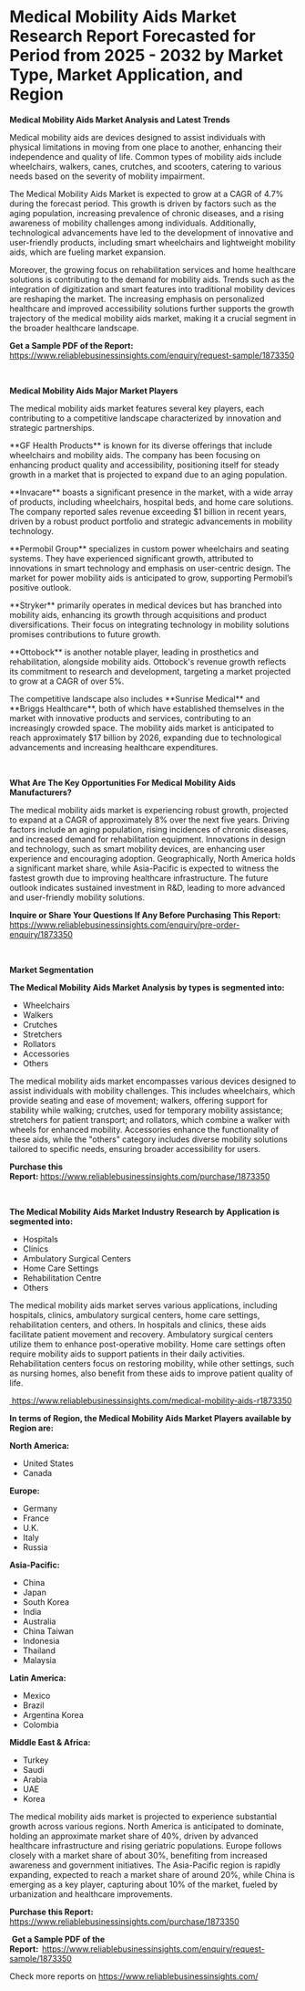 <p><h1>Medical Mobility Aids Market Research Report Forecasted for Period from 2025 -  2032 by Market Type, Market Application, and Region</h1></p><p><strong>Medical Mobility Aids Market Analysis and Latest Trends</strong></p>
<p><p>Medical mobility aids are devices designed to assist individuals with physical limitations in moving from one place to another, enhancing their independence and quality of life. Common types of mobility aids include wheelchairs, walkers, canes, crutches, and scooters, catering to various needs based on the severity of mobility impairment.</p><p>The Medical Mobility Aids Market is expected to grow at a CAGR of 4.7% during the forecast period. This growth is driven by factors such as the aging population, increasing prevalence of chronic diseases, and a rising awareness of mobility challenges among individuals. Additionally, technological advancements have led to the development of innovative and user-friendly products, including smart wheelchairs and lightweight mobility aids, which are fueling market expansion.</p><p>Moreover, the growing focus on rehabilitation services and home healthcare solutions is contributing to the demand for mobility aids. Trends such as the integration of digitization and smart features into traditional mobility devices are reshaping the market. The increasing emphasis on personalized healthcare and improved accessibility solutions further supports the growth trajectory of the medical mobility aids market, making it a crucial segment in the broader healthcare landscape.</p></p>
<p><strong>Get a Sample PDF of the Report:&nbsp;</strong> <a href="https://www.reliablebusinessinsights.com/enquiry/request-sample/1873350?utm_campaign=2748&utm_medium=2&utm_source=Github&utm_content=ia&utm_term=03032025&utm_id=medical-mobility-aids">https://www.reliablebusinessinsights.com/enquiry/request-sample/1873350</a></p>
<p>&nbsp;</p>
<p><strong>Medical Mobility Aids Major Market Players</strong></p>
<p><p>The medical mobility aids market features several key players, each contributing to a competitive landscape characterized by innovation and strategic partnerships. </p><p>**GF Health Products** is known for its diverse offerings that include wheelchairs and mobility aids. The company has been focusing on enhancing product quality and accessibility, positioning itself for steady growth in a market that is projected to expand due to an aging population.</p><p>**Invacare** boasts a significant presence in the market, with a wide array of products, including wheelchairs, hospital beds, and home care solutions. The company reported sales revenue exceeding $1 billion in recent years, driven by a robust product portfolio and strategic advancements in mobility technology.</p><p>**Permobil Group** specializes in custom power wheelchairs and seating systems. They have experienced significant growth, attributed to innovations in smart technology and emphasis on user-centric design. The market for power mobility aids is anticipated to grow, supporting Permobil’s positive outlook.</p><p>**Stryker** primarily operates in medical devices but has branched into mobility aids, enhancing its growth through acquisitions and product diversifications. Their focus on integrating technology in mobility solutions promises contributions to future growth.</p><p>**Ottobock** is another notable player, leading in prosthetics and rehabilitation, alongside mobility aids. Ottobock's revenue growth reflects its commitment to research and development, targeting a market projected to grow at a CAGR of over 5%.</p><p>The competitive landscape also includes **Sunrise Medical** and **Briggs Healthcare**, both of which have established themselves in the market with innovative products and services, contributing to an increasingly crowded space. The mobility aids market is anticipated to reach approximately $17 billion by 2026, expanding due to technological advancements and increasing healthcare expenditures.</p></p>
<p>&nbsp;</p>
<p><strong>What Are The Key Opportunities For Medical Mobility Aids Manufacturers?</strong></p>
<p><p>The medical mobility aids market is experiencing robust growth, projected to expand at a CAGR of approximately 8% over the next five years. Driving factors include an aging population, rising incidences of chronic diseases, and increased demand for rehabilitation equipment. Innovations in design and technology, such as smart mobility devices, are enhancing user experience and encouraging adoption. Geographically, North America holds a significant market share, while Asia-Pacific is expected to witness the fastest growth due to improving healthcare infrastructure. The future outlook indicates sustained investment in R&D, leading to more advanced and user-friendly mobility solutions.</p></p>
<p><strong>Inquire or Share Your Questions If Any Before Purchasing This Report:</strong> <a href="https://www.reliablebusinessinsights.com/enquiry/pre-order-enquiry/1873350?utm_campaign=2748&utm_medium=2&utm_source=Github&utm_content=ia&utm_term=03032025&utm_id=medical-mobility-aids">https://www.reliablebusinessinsights.com/enquiry/pre-order-enquiry/1873350</a></p>
<p>&nbsp;</p>
<p><strong>Market Segmentation</strong></p>
<p><strong>The Medical Mobility Aids Market Analysis by types is segmented into:</strong></p>
<p><ul><li>Wheelchairs</li><li>Walkers</li><li>Crutches</li><li>Stretchers</li><li>Rollators</li><li>Accessories</li><li>Others</li></ul></p>
<p><p>The medical mobility aids market encompasses various devices designed to assist individuals with mobility challenges. This includes wheelchairs, which provide seating and ease of movement; walkers, offering support for stability while walking; crutches, used for temporary mobility assistance; stretchers for patient transport; and rollators, which combine a walker with wheels for enhanced mobility. Accessories enhance the functionality of these aids, while the "others" category includes diverse mobility solutions tailored to specific needs, ensuring broader accessibility for users.</p></p>
<p><strong>Purchase this Report:&nbsp;</strong><a href="https://www.reliablebusinessinsights.com/purchase/1873350?utm_campaign=2748&utm_medium=2&utm_source=Github&utm_content=ia&utm_term=03032025&utm_id=medical-mobility-aids">https://www.reliablebusinessinsights.com/purchase/1873350</a></p>
<p>&nbsp;</p>
<p><strong>The Medical Mobility Aids Market Industry Research by Application is segmented into:</strong></p>
<p><ul><li>Hospitals</li><li>Clinics</li><li>Ambulatory Surgical Centers</li><li>Home Care Settings</li><li>Rehabilitation Centre</li><li>Others</li></ul></p>
<p><p>The medical mobility aids market serves various applications, including hospitals, clinics, ambulatory surgical centers, home care settings, rehabilitation centers, and others. In hospitals and clinics, these aids facilitate patient movement and recovery. Ambulatory surgical centers utilize them to enhance post-operative mobility. Home care settings often require mobility aids to support patients in their daily activities. Rehabilitation centers focus on restoring mobility, while other settings, such as nursing homes, also benefit from these aids to improve patient quality of life.</p></p>
<p><a href="https://www.reliablebusinessinsights.com/medical-mobility-aids-r1873350?utm_campaign=2748&utm_medium=2&utm_source=Github&utm_content=ia&utm_term=03032025&utm_id=medical-mobility-aids">&nbsp;https://www.reliablebusinessinsights.com/medical-mobility-aids-r1873350</a></p>
<p><strong>In terms of Region, the Medical Mobility Aids Market Players available by Region are:</strong></p>
<p>
    <p> <strong> North America: </strong>
        <ul>
            <li>United States</li>
            <li>Canada</li>
        </ul>
        </p> 
    <p> <strong> Europe: </strong>
        <ul>
            <li>Germany</li>
            <li>France</li>
            <li>U.K.</li>
            <li>Italy</li>
            <li>Russia</li>
        </ul>
        </p> 
    <p> <strong> Asia-Pacific: </strong>
        <ul>
            <li>China</li>
            <li>Japan</li>
            <li>South Korea</li>
            <li>India</li>
            <li>Australia</li>
            <li>China Taiwan</li>
            <li>Indonesia</li>
            <li>Thailand</li>
            <li>Malaysia</li>
        </ul>
        </p> 
    <p> <strong> Latin America: </strong>
        <ul>
            <li>Mexico</li>
            <li>Brazil</li>
            <li>Argentina Korea</li>
            <li>Colombia</li>
        </ul>
        </p> 
    <p> <strong> Middle East & Africa: </strong>
        <ul>
            <li>Turkey</li>
            <li>Saudi</li>
            <li>Arabia</li>
            <li>UAE</li>
            <li>Korea</li>
        </ul>
    </p>
    </p>
<p><p>The medical mobility aids market is projected to experience substantial growth across various regions. North America is anticipated to dominate, holding an approximate market share of 40%, driven by advanced healthcare infrastructure and rising geriatric populations. Europe follows closely with a market share of about 30%, benefiting from increased awareness and government initiatives. The Asia-Pacific region is rapidly expanding, expected to reach a market share of around 20%, while China is emerging as a key player, capturing about 10% of the market, fueled by urbanization and healthcare improvements.</p></p>
<p><strong>Purchase this Report: </strong><a href="https://www.reliablebusinessinsights.com/purchase/1873350?utm_campaign=2748&utm_medium=2&utm_source=Github&utm_content=ia&utm_term=03032025&utm_id=medical-mobility-aids">https://www.reliablebusinessinsights.com/purchase/1873350</a></p>
<p>&nbsp;<strong>Get a Sample PDF of the Report:&nbsp;&nbsp;</strong><a href="https://www.reliablebusinessinsights.com/enquiry/request-sample/1873350?utm_campaign=2748&utm_medium=2&utm_source=Github&utm_content=ia&utm_term=03032025&utm_id=medical-mobility-aids">https://www.reliablebusinessinsights.com/enquiry/request-sample/1873350</a></p>
<p><strong></strong></p>
<p>Check more reports on <a href="https://www.reliablebusinessinsights.com/?utm_campaign=2748&utm_medium=2&utm_source=Github&utm_content=ia&utm_term=03032025&utm_id=medical-mobility-aids">https://www.reliablebusinessinsights.com/</a></p>